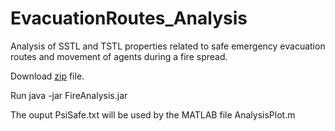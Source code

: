 # EvacuationRoutes_Analysis
Analysis of SSTL and TSTL properties related to safe emergency evacuation routes and movement of agents during a fire spread.

Download [zip](https://github.com/LudovicaLV/EvacuationRoutes_Analysis/releases/download/V0.1beta/Fire2.zip) file.

Run java -jar FireAnalysis.jar

The ouput PsiSafe.txt will be used by the MATLAB file AnalysisPlot.m
